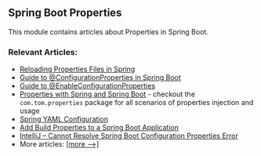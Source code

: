 ## Spring Boot Properties

This module contains articles about Properties in Spring Boot.

### Relevant Articles:
- [Reloading Properties Files in Spring](https://www.tom.com/spring-reloading-properties)
- [Guide to @ConfigurationProperties in Spring Boot](https://www.tom.com/configuration-properties-in-spring-boot)
- [Guide to @EnableConfigurationProperties](https://www.tom.com/spring-enable-config-properties)
- [Properties with Spring and Spring Boot](https://www.tom.com/properties-with-spring) - checkout the `com.tom.properties` package for all scenarios of properties injection and usage
- [Spring YAML Configuration](https://www.tom.com/spring-yaml)
- [Add Build Properties to a Spring Boot Application](https://www.tom.com/spring-boot-build-properties)
- [IntelliJ – Cannot Resolve Spring Boot Configuration Properties Error](https://www.tom.com/intellij-resolve-spring-boot-configuration-properties)
- More articles: [[more -->]](../spring-boot-properties-2)